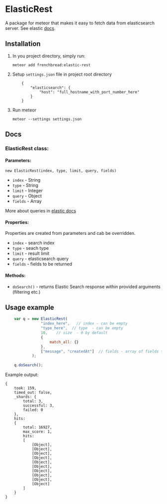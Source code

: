 # ElasticRest

A package for meteor that makes it easy to fetch data from elasticsearch server.
See elastic [docs](https://www.elastic.co/guide/index.html).

## Installation

1. In you project directory, simply run:
    
    ```
    meteor add frenchbread:elastic-rest
    ```

2. Setup ```settings.json``` file in project root directory
    ```
        {
            "elasticsearch": {
                "host": "full_hostname_with_port_number_here"
            }
        }
    ```

3. Run meteor

    ```
    meteor --settings settings.json
    ```

## Docs
### ElasticRest class:

#### Parameters:

    new ElasticRest(index, type, limit, query, fields)
    
* `index`   - String
* `type`    - String
* `limit`   - Integer
* `query`   - Object
* `fields`  - Array

More about queries in [elastic docs](https://www.elastic.co/guide/en/elasticsearch/reference/1.6/query-dsl.html)

#### Properties:

Properties are created from parameters and cab be overridden.

* `index`   - search index
* `type`    - seach type
* `limit`   - result limit
* `query`   - elasticsearch query
* `fields`  - fields to be returned

#### Methods:
* `doSearch()` - returns Elastic Search response within provided arguments (filtering etc.)

## Usage example

```javascript
    var q = new ElasticRest(
                "index_here",   // index - can be empty
                "type_here",  // type  - can be empty
                10,    // size  - 0 by default
                {
                    match_all: {}
                },
                ["message", "createdAt"]  // fields - array of fields to be returned
            );
            
    q.doSearch();
```
    
Example output:
```
{
    took: 159,
    timed_out: false,
    _shards: {
        total: 3,
        successful: 3,
        failed: 0
    },
    hits:
    {
        total: 16927,
        max_score: 1,
        hits:
        [
            [Object],
            [Object],
            [Object],
            [Object],
            [Object],
            [Object],
            [Object],
            [Object],
            [Object],
            [Object]
        ]
    }
}
```
